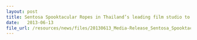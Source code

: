 ```yaml
---
layout: post
title: Sentosa Spooktacular Ropes in Thailand’s leading film studio to double the thrill and fun factor
date:   2013-06-13
file_url: /resources/news/files/20130613_Media-Release_Sentosa_Spooktacular_Ropes_in_GTH.pdf
---
```

